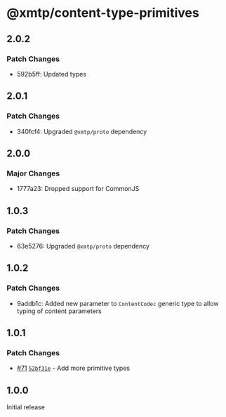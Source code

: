 # @xmtp/content-type-primitives

## 2.0.2

### Patch Changes

- 592b5ff: Updated types

## 2.0.1

### Patch Changes

- 340fcf4: Upgraded `@xmtp/proto` dependency

## 2.0.0

### Major Changes

- 1777a23: Dropped support for CommonJS

## 1.0.3

### Patch Changes

- 63e5276: Upgraded `@xmtp/proto` dependency

## 1.0.2

### Patch Changes

- 9addb1c: Added new parameter to `ContentCodec` generic type to allow typing of content parameters

## 1.0.1

### Patch Changes

- [#71](https://github.com/xmtp/xmtp-js-content-types/pull/71) [`52bf31e`](https://github.com/xmtp/xmtp-js-content-types/commit/52bf31ec9d9b78da321727745d0a37bfa617362a) - Add more primitive types

## 1.0.0

Initial release
